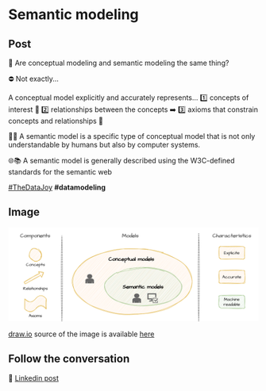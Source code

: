 # Semantic modeling

## Post

🤔 Are conceptual modeling and semantic modeling the same thing?

⛔ Not exactly...

A conceptual model explicitly and accurately represents...
1️⃣ concepts of interest 🧠
2️⃣ relationships between the concepts ➡️
3️⃣ axioms that constrain concepts and relationships 📜

🤖👥 A semantic model is a specific type of conceptual model that is not only understandable by humans but also by computer systems.

🌐📚 A semantic model is generally described using the W3C-defined standards for the semantic web 

[#TheDataJoy](https://www.linkedin.com/feed/hashtag/?keywords=thedatajoy) **#datamodeling**

## Image

![2024-P012-semantic-modeling.png](/images/2024/2024-P012-semantic-modeling.png)

[draw.io](https://app.diagrams.net/) source of the image is available [here](/images/2024/2024.drawio) 

## Follow the conversation

🔵 [Linkedin post](https://www.linkedin.com/posts/andreagioia_thedatajoy-datamodeling-activity-7148717083093090306-2o81)


